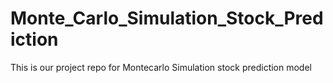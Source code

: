 # Monte_Carlo_Simulation_Stock_Prediction
This is our project repo for Montecarlo Simulation stock prediction model
